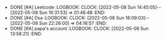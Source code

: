 - DONE [#A] Leetcode
  :LOGBOOK:
  CLOCK: [2022-05-08 Sun 14:45:05]--[2022-05-08 Sun 16:31:53] =>  01:46:48
  :END:
- DONE [#A] Dsa
  :LOGBOOK:
  CLOCK: [2022-05-08 Sun 18:09:03]--[2022-05-08 Sun 22:26:00] =>  04:16:57
  :END:
- DONE [#A] papa's account
  :LOGBOOK:
  CLOCK: [2022-05-08 Sun 13:58:21]
  :END: